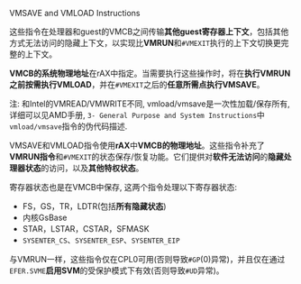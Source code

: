
VMSAVE and VMLOAD Instructions

这些指令在处理器和guest的VMCB之间传输**其他guest寄存器上下文**，包括其他方式无法访问的隐藏上下文，以实现比**VMRUN**和`#VMEXIT`执行的上下文切换更完整的上下文。

**VMCB的系统物理地址**在rAX中指定。当需要执行这些操作时，将在**执行VMRUN之前按需执行VMLOAD**，并在`#VMEXIT`之后的**任意所需点执行VMSAVE**。

注: 和Intel的VMREAD/VMWRITE不同, vmload/vmsave是一次性加载/保存所有, 详细可以见AMD手册, `3- General Purpose and System Instructions`中`vmload/vmsave`指令的伪代码描述.

VMSAVE和VMLOAD指令使用**rAX**中**VMCB的物理地址**。这些指令补充了**VMRUN指令**和`#VMEXIT`的状态保存/恢复功能。它们提供对**软件无法访问**的**隐藏处理器状态**的访问，以及**其他特权状态**。

寄存器状态也是在VMCB中保存, 这两个指令处理以下寄存器状态: 
* FS，GS，TR，LDTR(包括**所有隐藏状态**)
* 内核GsBase
* STAR，LSTAR，CSTAR，SFMASK
* `SYSENTER_CS`、`SYSENTER_ESP`、`SYSENTER_EIP`

与VMRUN一样，这些指令仅在CPL0可用(否则导致`#GP`(0)异常)，并且仅在通过`EFER.SVME`**启用SVM**的受保护模式下有效(否则导致`#UD`异常)。